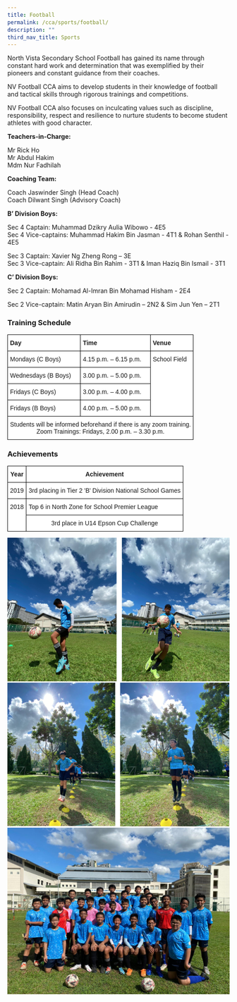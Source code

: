 ```yaml
---
title: Football
permalink: /cca/sports/football/
description: ""
third_nav_title: Sports
---
```

North Vista Secondary School Football has gained its name through constant hard work and determination that was exemplified by their pioneers and constant guidance from their coaches. 

NV Football CCA aims to develop students in their knowledge of football and tactical skills through rigorous trainings and competitions. 

NV Football CCA also focuses on inculcating values such as discipline, responsibility, respect and resilience to nurture students to become student athletes with good character.

**Teachers-in-Charge:**

Mr Rick Ho <br>
Mr Abdul Hakim <br>
Mdm Nur Fadhilah

**Coaching Team:**

Coach Jaswinder Singh (Head Coach) <br>
Coach Dilwant Singh (Advisory Coach)

**B’ Division Boys:**

Sec 4 Captain: Muhammad Dzikry Aulia Wibowo - 4E5 <br>
Sec 4 Vice-captains: Muhammad Hakim Bin Jasman - 4T1 & Rohan Senthil - 4E5

Sec 3 Captain: Xavier Ng Zheng Rong – 3E <br>
Sec 3 Vice-captain: Ali Ridha Bin Rahim - 3T1 & Iman Haziq Bin Ismail - 3T1


**C’ Division Boys:**

Sec 2 Captain: Mohamad Al-Imran Bin Mohamad Hisham - 2E4

Sec 2 Vice-captain: Matin Aryan Bin Amirudin – 2N2 & Sim Jun Yen – 2T1

### Training Schedule

<style type="text/css">
.tg  {border-collapse:collapse;border-spacing:0;}
.tg td{border-color:black;border-style:solid;border-width:1px;font-family:Arial, sans-serif;font-size:14px;
  overflow:hidden;padding:10px 5px;word-break:normal;}
.tg th{border-color:black;border-style:solid;border-width:1px;font-family:Arial, sans-serif;font-size:14px;
  font-weight:normal;overflow:hidden;padding:10px 5px;word-break:normal;}
.tg .tg-dgl5{background-color:#FFF;font-weight:bold;text-align:left;vertical-align:top}
.tg .tg-ktyi{background-color:#FFF;text-align:left;vertical-align:top}
.tg .tg-7yig{background-color:#FFF;text-align:center;vertical-align:top}
</style>
<table class="tg">
<thead>
  <tr>
    <th class="tg-dgl5">Day</th>
    <th class="tg-dgl5">Time</th>
    <th class="tg-dgl5">Venue</th>
  </tr>
</thead>
<tbody>
  <tr>
    <td class="tg-ktyi">Mondays (C Boys)</td>
    <td class="tg-ktyi">4.15 p.m. – 6.15 p.m.</td>
    <td class="tg-ktyi" rowspan="4">School Field</td>
  </tr>
  <tr>
    <td class="tg-ktyi">Wednesdays (B Boys)</td>
    <td class="tg-ktyi">3.00 p.m. – 5.00 p.m.</td>
  </tr>
  <tr>
    <td class="tg-ktyi">Fridays (C Boys)</td>
    <td class="tg-ktyi">3.00 p.m. – 4.00 p.m.</td>
  </tr>
  <tr>
    <td class="tg-ktyi">Fridays (B Boys)</td>
    <td class="tg-ktyi">4.00 p.m. – 5.00 p.m.</td>
  </tr>
  <tr>
    <td class="tg-7yig" colspan="3">Students will be informed beforehand if there is any zoom training.<br>Zoom Trainings: Fridays, 2.00 p.m. – 3.30 p.m.</td>
  </tr>
</tbody>
</table>

### Achievements

<style type="text/css">
.tg  {border-collapse:collapse;border-spacing:0;}
.tg td{border-color:black;border-style:solid;border-width:1px;font-family:Arial, sans-serif;font-size:14px;
  overflow:hidden;padding:10px 5px;word-break:normal;}
.tg th{border-color:black;border-style:solid;border-width:1px;font-family:Arial, sans-serif;font-size:14px;
  font-weight:normal;overflow:hidden;padding:10px 5px;word-break:normal;}
.tg .tg-9hzb{background-color:#FFF;font-weight:bold;text-align:center;vertical-align:top}
.tg .tg-7yig{background-color:#FFF;text-align:center;vertical-align:top}
.tg .tg-ktyi{background-color:#FFF;text-align:left;vertical-align:top}
</style>
<table class="tg">
<thead>
  <tr>
    <th class="tg-9hzb">Year</th>
    <th class="tg-9hzb"> Achievement</th>
  </tr>
</thead>
<tbody>
  <tr>
    <td class="tg-7yig">2019</td>
    <td class="tg-ktyi">3rd placing in Tier 2 'B' Division National School Games </td>
  </tr>
  <tr>
    <td class="tg-7yig" rowspan="2">2018</td>
    <td class="tg-ktyi">Top 6 in North Zone for School Premier League </td>
  </tr>
  <tr>
    <td class="tg-7yig"> 3rd place in U14 Epson Cup Challenge</td>
  </tr>
</tbody>
</table>

![](/images/football%201.png)
![](/images/football%202.png)
![](/images/football-21v.jpg)
